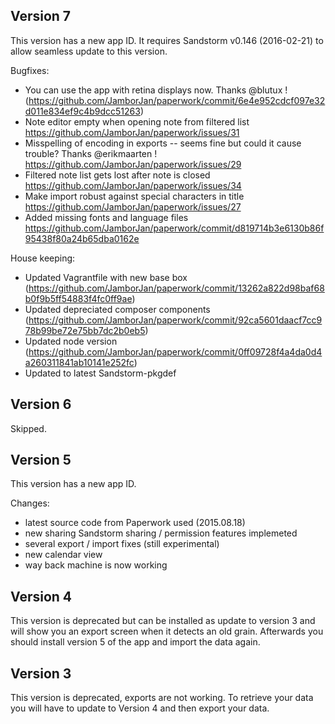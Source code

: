 ## Version 7
This version has a new app ID. It requires Sandstorm v0.146 (2016-02-21) to allow seamless update to this version.

Bugfixes:
- You can use the app with retina displays now. Thanks @blutux ! (https://github.com/JamborJan/paperwork/commit/6e4e952cdcf097e32d011e834ef9c4b9dcc51263)
- Note editor empty when opening note from filtered list https://github.com/JamborJan/paperwork/issues/31
- Misspelling of encoding in exports -- seems fine but could it cause trouble? Thanks @erikmaarten !  https://github.com/JamborJan/paperwork/issues/29
- Filtered note list gets lost after note is closed https://github.com/JamborJan/paperwork/issues/34
- Make import robust against special characters in title https://github.com/JamborJan/paperwork/issues/27
- Added missing fonts and language files https://github.com/JamborJan/paperwork/commit/d819714b3e6130b86f95438f80a24b65dba0162e

House keeping:
- Updated Vagrantfile with new base box (https://github.com/JamborJan/paperwork/commit/13262a822d98baf68b0f9b5ff54883f4fc0ff9ae)
- Updated depreciated composer components (https://github.com/JamborJan/paperwork/commit/92ca5601daacf7cc978b99be72e75bb7dc2b0eb5)
- Updated node version (https://github.com/JamborJan/paperwork/commit/0ff09728f4a4da0d4a260311841ab10141e252fc)
- Updated to latest Sandstorm-pkgdef

## Version 6
Skipped.

## Version 5
This version has a new app ID.

Changes:
- latest source code from Paperwork used (2015.08.18)
- new sharing Sandstorm sharing / permission features implemeted
- several export / import fixes (still experimental)
- new calendar view
- way back machine is now working

## Version 4
This version is deprecated but can be installed as update to version 3 and will show you an export screen when it detects an old grain. Afterwards you should install version 5 of the app and import the data again.

## Version 3
This version is deprecated, exports are not working. To retrieve your data you will have to update to Version 4 and then export your data.
